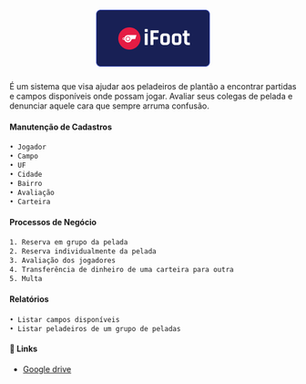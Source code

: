 
<h1 align="center">
    <img alt="iFoot" src="https://github.com/Mario-hs/iFoot/blob/main/Documents/img/logo.png">
</h1>

É um sistema que visa ajudar aos peladeiros de plantão a encontrar partidas e campos disponíveis onde possam jogar. Avaliar seus colegas de pelada e denunciar aquele cara que sempre arruma confusão.

#### Manutenção de Cadastros
```
• Jogador
• Campo
• UF
• Cidade
• Bairro
• Avaliação
• Carteira
```

#### Processos de Negócio
```
1. Reserva em grupo da pelada
2. Reserva individualmente da pelada
3. Avaliação dos jogadores
4. Transferência de dinheiro de uma carteira para outra
5. Multa
```

#### Relatórios
```
• Listar campos disponíveis
• Listar peladeiros de um grupo de peladas
```
#### :link: Links <a name="-links"></a>
- [Google drive](https://docs.google.com/document/d/1Zp3wqDyCAjAS_Q1leXmR_2X-H4f-EaZGSwrlZLrSQ1E/edit)
